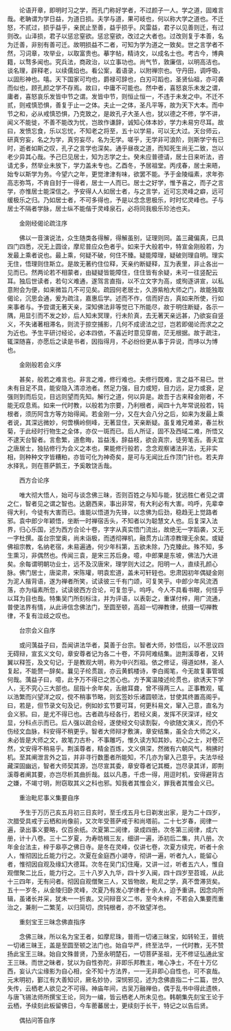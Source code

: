 <!-- { "loadSidebar": true } -->
　　论语开章，即明时习之学，而孔门称好学者，不过颜子一人。学之道，固难言哉。老聃谓为学日益，为道日损。夫学与道，果可岐也，何以称大学之道也。不迁怒，不贰过，损乎益乎，亲民止至善，益乎损乎。风雷益，君子以见善则迁，有过则改。山泽损，君子以惩忿窒欲。惩忿窒欲，改过之大者也。过改则复于本善，名为迁善，非别有善可迁。故明损益不二者，可知为学为道之一致矣。世之言学者不然，习词章，攻举业，以取富贵也。摹字帖，精诗文，以成名士也。考古今，博典籍，以骛多闻也。究兵法，商政治，以立事功也。尚气节，敦廉信，以明高洁也。谈名理，辟释老，以续儒焰也。看公案，着语录，以附禅宗也。守丹田，调呼吸，以固形神也。嘻。天下国家可均也，爵禄可辞也，白刃可蹈也，圣贤仙祖，亦可袭而似也，顾孔颜之学不存焉。故曰，中庸不可能也。然中者，喜怒哀乐未发之谓，庸者，喜怒哀乐发皆中节之谓。发皆中节，则恒止恒一，不违于未发之中。不迁不贰，则戒慎恐惧，善复于止一之体。夫止一之体，圣凡平等，故为天下大本。而中节之和，必从戒慎恐惧，乃克致之，是故孔子大圣人也，犹以德之不修，学不讲，闻义不能徙，不善不能改为忧，岂故作谦辞，诚知心体本妙，学力未易穷尽耳。故曰，发愤忘食，乐以忘忧，不知老之将至，五十以学易，可以无大过。天台师云，研真穷妄，名之为学，真穷妄尽，名为无学。嗟乎，无学非可浪阶，则斯学宁有已时，逝者如斯之叹，孔子之言学也深矣。通乎昼夜之道，而知死生尚无二致，岂以老少异其心哉。予己巳见居士，知为志学之士。癸未应普德请，居士日来听法，咨请尤多，然举业未放下，学力盖未专也。乙酉冬，予居祖堂。丙戌春，居士来晤，始专以斯学为务。今望六之年，更觉津津有味，欲罢不能。予于金陵缁素，求年弥高志弥笃，不肯自封于一得者，居士一人而已。居士之好学，惟予喜之，而子之言学，亦惟居士能深信之。予安得人人如居士者，与之言学，近可忘灵峰之癖，远可缓极乐之归。乃如居士者，不可多得也，予是以念念思极乐，时时忆灵峰也。子与居士不隔者学脉，居士纵不能偕于灵峰泉石，必将同我极乐珍池也夫。

　　金刚经偈论疏注序

　　佛以一音演说法，众生随类各得解，得解虽别，证理则同。盖三藏偏真，已具四门四悉，况无上圆诠，摩尼普应众色者乎。如来于大般若中，特宣金刚般若，为发最上乘者说也。最上乘，何疑不破，何住不臻。疑能障理，疑破则理自明。理实无住，悟理则住斯立。是故无著约住位释，天亲约断疑释，互为表里，非止各出一见而已。然两论若不相蒙者，由疑疑皆能障住，住住皆有余疑，未可一往竖配云耳。独后世读者，若句义难通，遂驾言直指，以不立文字为高，或徇逐讲宣，以私意附会为便，如来微旨几不可见矣。疏园何老居士，久游紫柏大师之门，故能独取偈论，沉思会通，爰为疏注，嘉惠后学。述而不作，信而好古，真如来所使，行如来事者与。予尝谓无著天亲，深知佛法非等觉已下所能尽，故于明住断疑，各示一隅，用显引而不发之妙，后人知未冥理，行未阶真，去无著天亲远甚，乃欲妄自竖义，不失诸著相滞名，则流于掠空捕影，几何不成谤法之愆，岂若即偈论而求之之为近也。予生平研讨经论，必本四依，不喜近时意见穿凿，茫无根据。故于疏注，辄深随喜，亦愿后之读是书者，因指得月，不必纷纷更从事于异说，而哆以为博也。

　　金刚般若会义序

　　甚矣，般若之难言也。非言之难，修行难也。夫修行既难，言之益不易已。世未有目足不具，能安隐入清凉池者。然足力强，目力或短，目力远，足力或衰，足强则到而后见，目远则望而先知。解行之道，何以异是。故吾于古来释金刚者，不能无叹息焉。如来一代时教，以般若为宗要，乃利根者，闻四十九年常说般若，钝根者，须历阿含方等方始得闻。若金刚一分，又在大会八分之后，如来为发最上乘者说，其深远微妙，何啻横岭侧峰，无著显住，天亲断疑。虽复难兄难弟，春兰秋菊，于此经时行物生之全体，亦仅一斑而已。后人所证，固不及西域二难，所悟又不逮天台智者。言愈繁，道愈晦，旨益浅，辞益枝，欲会真宗，徒劳笔舌。善夫宜之唐居士，独拈修行为会义之本也，果能修行般若，念念观察诸法非法，无非实相，则种种文字皆糟粕，亦皆可化为神奇矣，是可与无闻比丘作顶门针也。若夫弃水择乳，则在菩萨鹅王，予奚敢饶舌哉。

　　西方合论序

　　唯大彻大悟人，始可与谈念佛三昧，否则百姓之与知与能，犹远胜仁者见之谓之仁，智者见之谓之智也。达磨西来，事出非常，有大利必有大害。呜呼，先辈幸得大利，今徒有大害而已。谁能以悟道为先锋，以念佛为后劲，稳趋无上觉路者邪。袁中郎少年颖悟，坐断一时禅宿舌头，不知者以为聪慧文人也。后复深入法界，归心乐国，述为西方合论十卷，字字从真实悟门流出，故绝无一字蹈袭，又无一字杜撰。虽台宗堂奥，尚未诣极，而透彻禅机，融贯方山清凉教理无余矣。或疑佛祖宗教，名纳老宿，未易遍通，何少年科第，五欲未除，乃克臻此。殊不知，多生熏习，非偶然也。传闻三袁，是宋三苏后身。噫，中郎果是东坡，佛法乃大进矣。余每谓明朝功业士，远不及汉唐宋，理学则大过之。阳明一人，直续孔颜心脉。佛门居士，唐梁肃，宋陈瓘，明袁宏道，盖未可轩轾也。忠肃因初年偶疑金刚为泥人揩背语，遂为禅者所笑，试读彼三千有门颂，可复笑乎。中郎少年风流洒落，亦为缁素所忽，试读彼西方合论，可复忽乎。呜呼。今人不具看书眼，何怪乎以耳为目也哉。特集吴门所刻标注，并为评语，以表彰之，重谋付梓，用广流通，普使法界有情，从此谛信念佛法门，至圆至顿，高超一切禅教律，统摄一切禅教律，不复有泣歧之叹也。

　　台宗会义自序

　　或问蕅益子曰，吾闻讲法华者，莫善于台宗。智者大师，妙悟后，以不思议四无碍辩，宣玄义文句，章安尊者记为各二十卷，不异阿难结集。迨荆溪尊者，又转翼以释签，及文句记，于是教观大明，称为中兴烈祖。依之修证，得道如林，圣人复起，不能赘一辞矣。曩见子纶贯跋，亦云黄鹤楼诗，李白阁笔，今无故复事管城何哉。蕅益子曰，噫，此予万不得已之苦心也。方予寓温陵述纶贯也，欲诱天下学人，无不究心三大部也。屈指十余年矣，舌敝耳聋，曾不得两三人。正事教观，辄以浩繁而兴望洋之叹，傥不稍事节略，则玄签妙乐诸圆顿法，甘使其终置高阁乎。曰，若是，但节录文句及记，例如妙玄节要可耳，何更科易文，窜入己意，直名为会义邪。曰，是尤不得已也。古者疏与经各行，若经义奥，发挥不厌深详，经文显，分科点示而已。后人强以疏合经，遂使经文句读割裂，今欲随文演义，而仍不伤经文血脉，科安得不稍更乎。智者大师辩才敷演，章安结集，虽全合大师之义，未必皆是大师之文，故笔力古朴，不事雕巧，惟久读方知其妙。初心之士，对卷茫然，文安得不稍易乎。荆溪尊者，精金百炼，文义俱深，然微有六朝风气，稍拂时机。至其阐泄言外之旨，并非寻行数墨者所能知，不几亦为窜入己意乎。夫法华经藏深固幽远，智者大师契其源，岂尽宣其委，章安尊者记其概，岂尽录其详，即荆溪尊者阐其要，亦岂尽析其曲折哉。兹以凡愚，千虑一得，用逗时机，安得避背古之嫌，不竭寸明，附窃取其义之科也邪。知我者其惟会义，罪我者其惟会义已。

　　重治毗尼事义集要自序

　　予生于万历己亥五月初三日亥时，至壬戌五月七日剃发出家，是为二十四岁，次腊受具戒于云栖和尚像前，又次年受菩萨戒于和尚塔前。二十七岁春，阅律一遍，录出事义要略，仅百余纸。次夏第二阅律，录成四册。次冬第三阅律，成六册，计十八卷。三十二岁夏，为寿昉楫三友，细讲一遍，添初后二集，共八册。次年金台法主，梓于皋亭之佛日寺。是冬在灵峰，仅讲七卷，次夏方续完，听者十余人，惟彻因比丘能力行之。次夏在金庭西小湖寺，彻讲一遍，听者九人，能留心者，惟彻因自观及缘幻大德耳。次冬在吴门幻住庵，又讲一过，听者五六人，惟自观僧聚二比丘，能力行之。三十八岁入九华，四十岁入闽，四十四岁至苕城，从此十三四年，无有问者。彻因自观僧聚三人，又皆物故，毗尼之学，真不啻滞货矣。五十一岁冬，从金陵归卧灵峰，次夏乃有发心学律者十余人，迫予重讲。因念向所辑，虽诸长并采，犹未一一折衷。又问辩音义二书，至今未梓，不若会入集要而重治之，兼削一二繁芜，以归简切，庶钝根者，亦不致望洋也。

　　重刻宝王三昧念佛直指序

　　念佛三昧，所以名为宝王者，如摩尼珠，普雨一切诸三昧宝，如转轮王，普统一切诸三昧王，盖是至圆至顿之法门也。始自华严，终至法华，一代时教，无不赞扬此宝王三昧。始自文殊普贤，乃至永明楚石，一切菩萨圣祖，无不修证弘通此宝王三昧。而世之昧者，犹以为自性弥陀，非即乐邦教主，唯心净土，不在十万亿西，妄认六尘缘影为自心相，全不知十方法界，一一无非即心自性也，可不哀哉。元末明初，鄞江有大善知识，厥名妙协，深悯邪见，述为念佛直指二十二篇，世久失传，云栖老人欲见之不可得。神庙年间，古吴万融禅伯，偶于乱书中得此遗帙，与唐飞锡法师所撰宝王论，同为一编，皆云栖老人所未见也。韩朝集先刻宝王论于云栖，予续刻此板留佛日，今车蔤蕃居士，更续刻于长干，特记之以告后贤。

　　偶拈问答自序

